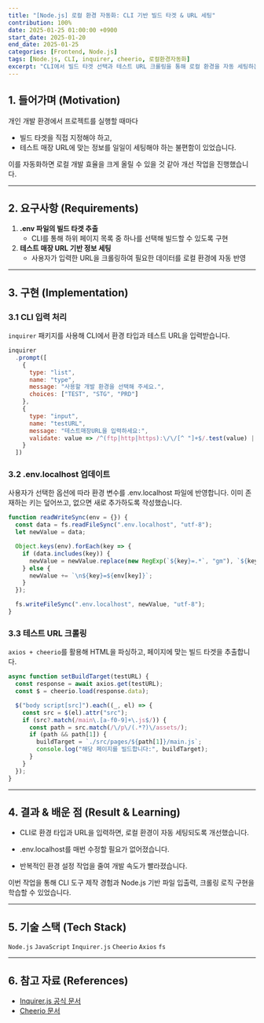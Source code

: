```yaml
---
title: "[Node.js] 로컬 환경 자동화: CLI 기반 빌드 타겟 & URL 세팅"
contribution: 100%
date: 2025-01-25 01:00:00 +0900
start_date: 2025-01-20
end_date: 2025-01-25
categories: [Frontend, Node.js]
tags: [Node.js, CLI, inquirer, cheerio, 로컬환경자동화]
excerpt: "CLI에서 빌드 타겟 선택과 테스트 URL 크롤링을 통해 로컬 환경을 자동 세팅하는 과정을 정리했습니다."
---
```


## 1. 들어가며 (Motivation)
개인 개발 환경에서 프로젝트를 실행할 때마다  
- 빌드 타겟을 직접 지정해야 하고,  
- 테스트 매장 URL에 맞는 정보를 일일이 세팅해야 하는 불편함이 있었습니다.  

이를 자동화하면 로컬 개발 효율을 크게 올릴 수 있을 것 같아 개선 작업을 진행했습니다.

---

## 2. 요구사항 (Requirements)
1. **.env 파일의 빌드 타겟 추출**  
   - CLI를 통해 하위 페이지 목록 중 하나를 선택해 빌드할 수 있도록 구현  
2. **테스트 매장 URL 기반 정보 세팅**  
   - 사용자가 입력한 URL을 크롤링하여 필요한 데이터를 로컬 환경에 자동 반영  

---

## 3. 구현 (Implementation)

### 3.1 CLI 입력 처리
`inquirer` 패키지를 사용해 CLI에서 환경 타입과 테스트 URL을 입력받습니다.

```js
inquirer
  .prompt([
    {
      type: "list",
      name: "type",
      message: "사용할 개발 환경을 선택해 주세요.",
      choices: ["TEST", "STG", "PRD"]
    },
    {
      type: "input",
      name: "testURL",
      message: "테스트매장URL을 입력하세요:",
      validate: value => /^(ftp|http|https):\/\/[^ "]+$/.test(value) || "유효한 URL을 입력하세요."
    }
  ])
```

### 3.2 .env.localhost 업데이트

사용자가 선택한 옵션에 따라 환경 변수를 .env.localhost 파일에 반영합니다.
이미 존재하는 키는 덮어쓰고, 없으면 새로 추가하도록 작성했습니다.
```js
function readWriteSync(env = {}) {
  const data = fs.readFileSync(".env.localhost", "utf-8");
  let newValue = data;

  Object.keys(env).forEach(key => {
    if (data.includes(key)) {
      newValue = newValue.replace(new RegExp(`${key}=.*`, "gm"), `${key}=${env[key]}`);
    } else {
      newValue += `\n${key}=${env[key]}`;
    }
  });

  fs.writeFileSync(".env.localhost", newValue, "utf-8");
}
```

### 3.3 테스트 URL 크롤링

`axios + cheerio`를 활용해 HTML을 파싱하고, 페이지에 맞는 빌드 타겟을 추출합니다.

```js
async function setBuildTarget(testURL) {
  const response = await axios.get(testURL);
  const $ = cheerio.load(response.data);

  $("body script[src]").each((_, el) => {
    const src = $(el).attr("src");
    if (src?.match(/main\.[a-f0-9]+\.js$/)) {
      const path = src.match(/\/p\/(.*?)\/assets/);
      if (path && path[1]) {
        buildTarget = `./src/pages/${path[1]}/main.js`;
        console.log("해당 페이지를 빌드합니다:", buildTarget);
      }
    }
  });
}
```
---

## 4. 결과 & 배운 점 (Result & Learning)

- CLI로 환경 타입과 URL을 입력하면, 로컬 환경이 자동 세팅되도록 개선했습니다.

- .env.localhost를 매번 수정할 필요가 없어졌습니다.

- 반복적인 환경 설정 작업을 줄여 개발 속도가 빨라졌습니다.

이번 작업을 통해 CLI 도구 제작 경험과 Node.js 기반 파일 입출력, 크롤링 로직 구현을 학습할 수 있었습니다.

---

## 5. 기술 스택 (Tech Stack)

`Node.js` `JavaScript` `Inquirer.js` `Cheerio` `Axios` `fs`

---

## 6. 참고 자료 (References)

- [Inquirer.js 공식 문서](https://github.com/SBoudrias/Inquirer.js)
- [Cheerio 문서](https://cheerio.js.org/docs/intro)